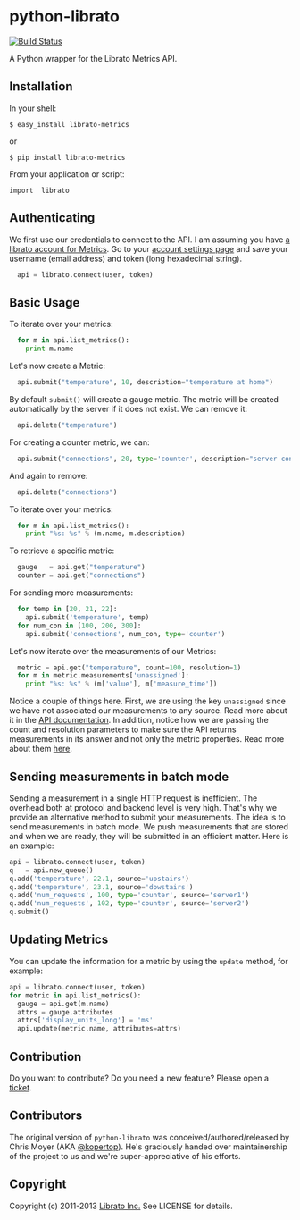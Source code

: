 python-librato
==============

[![Build Status](https://secure.travis-ci.org/librato/python-librato.png?branch=master)](http://travis-ci.org/librato/python-librato)

A Python wrapper for the Librato Metrics API.

## Installation

In your shell:

  ```$ easy_install librato-metrics```

  or

  ```$ pip install librato-metrics```

From your application or script:

  ```import  librato```

## Authenticating

  We first use our credentials to connect to the API. I am assuming you have
[a librato account for Metrics](https://metrics.librato.com/). Go to your
[account settings page](https://metrics.librato.com/account) and save your
username (email address) and token (long hexadecimal string).

```python
  api = librato.connect(user, token)
```

## Basic Usage

To iterate over your metrics:

```python
  for m in api.list_metrics():
    print m.name
```

Let's now create a Metric:

```python
  api.submit("temperature", 10, description="temperature at home")
```

By default ```submit()``` will create a gauge metric. The metric will be
created automatically by the server if it does not exist. We can remove it:

```python
  api.delete("temperature")
```

For creating a counter metric, we can:

```python
  api.submit("connections", 20, type='counter', description="server connections")
```

And again to remove:

```python
  api.delete("connections")
```

To iterate over your metrics:

```python
  for m in api.list_metrics():
    print "%s: %s" % (m.name, m.description)
```

To retrieve a specific metric:

```python
  gauge   = api.get("temperature")
  counter = api.get("connections")
```

For sending more measurements:

```python
  for temp in [20, 21, 22]:
    api.submit('temperature', temp)
  for num_con in [100, 200, 300]:
    api.submit('connections', num_con, type='counter')
```

Let's now iterate over the measurements of our Metrics:

```python
  metric = api.get("temperature", count=100, resolution=1)
  for m in metric.measurements['unassigned']:
    print "%s: %s" % (m['value'], m['measure_time'])
```

Notice a couple of things here. First, we are using the key `unassigned` since
we have not associated our measurements to any source. Read more about it in
the [API documentation](http://dev.librato.com/v1). In addition, notice how
we are passing the count and resolution parameters to make sure the API
returns measurements in its answer and not only the metric properties.
Read more about them [here](http://dev.librato.com/v1/time-intervals).

## Sending measurements in batch mode

Sending a measurement in a single HTTP request is inefficient. The overhead
both at protocol and backend level is very high. That's why we provide an
alternative method to submit your measurements. The idea is to send measurements
in batch mode. We push measurements that are stored and when we are
ready, they will be submitted in an efficient matter. Here is an example:

```python
api = librato.connect(user, token)
q   = api.new_queue()
q.add('temperature', 22.1, source='upstairs')
q.add('temperature', 23.1, source='dowstairs')
q.add('num_requests', 100, type='counter', source='server1')
q.add('num_requests', 102, type='counter', source='server2')
q.submit()
```

## Updating Metrics

You can update the information for a metric by using the `update` method,
for example:

```python
api = librato.connect(user, token)
for metric in api.list_metrics():
  gauge = api.get(m.name)
  attrs = gauge.attributes
  attrs['display_units_long'] = 'ms'
  api.update(metric.name, attributes=attrs)
```

## Contribution

Do you want to contribute? Do you need a new feature? Please open a
[ticket](https://github.com/librato/python-librato/issues).

## Contributors

The original version of `python-librato` was conceived/authored/released by Chris Moyer (AKA [@kopertop](https://github.com/kopertop)). He's
graciously handed over maintainership of the project to us and we're super-appreciative of his efforts.

## Copyright

Copyright (c) 2011-2013 [Librato Inc.](http://librato.com) See LICENSE for details.
